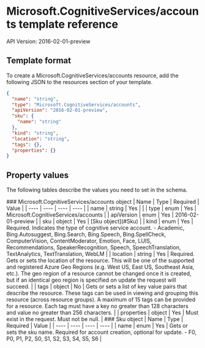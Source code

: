 # Microsoft.CognitiveServices/accounts template reference
API Version: 2016-02-01-preview
## Template format

To create a Microsoft.CognitiveServices/accounts resource, add the following JSON to the resources section of your template.

```json
{
  "name": "string",
  "type": "Microsoft.CognitiveServices/accounts",
  "apiVersion": "2016-02-01-preview",
  "sku": {
    "name": "string"
  },
  "kind": "string",
  "location": "string",
  "tags": {},
  "properties": {}
}
```
## Property values

The following tables describe the values you need to set in the schema.

<a id="Microsoft.CognitiveServices/accounts" />
### Microsoft.CognitiveServices/accounts object
|  Name | Type | Required | Value |
|  ---- | ---- | ---- | ---- |
|  name | string | Yes |  |
|  type | enum | Yes | Microsoft.CognitiveServices/accounts |
|  apiVersion | enum | Yes | 2016-02-01-preview |
|  sku | object | Yes | [Sku object](#Sku) |
|  kind | enum | Yes | Required. Indicates the type of cognitive service account. - Academic, Bing.Autosuggest, Bing.Search, Bing.Speech, Bing.SpellCheck, ComputerVision, ContentModerator, Emotion, Face, LUIS, Recommendations, SpeakerRecognition, Speech, SpeechTranslation, TextAnalytics, TextTranslation, WebLM |
|  location | string | Yes | Required. Gets or sets the location of the resource. This will be one of the supported and registered Azure Geo Regions (e.g. West US, East US, Southeast Asia, etc.). The geo region of a resource cannot be changed once it is created, but if an identical geo region is specified on update the request will succeed. |
|  tags | object | No | Gets or sets a list of key value pairs that describe the resource. These tags can be used in viewing and grouping this resource (across resource groups). A maximum of 15 tags can be provided for a resource. Each tag must have a key no greater than 128 characters and value no greater than 256 characters. |
|  properties | object | Yes | Must exist in the request. Must not be null. |


<a id="Sku" />
### Sku object
|  Name | Type | Required | Value |
|  ---- | ---- | ---- | ---- |
|  name | enum | Yes | Gets or sets the sku name. Required for account creation, optional for update. - F0, P0, P1, P2, S0, S1, S2, S3, S4, S5, S6 |

